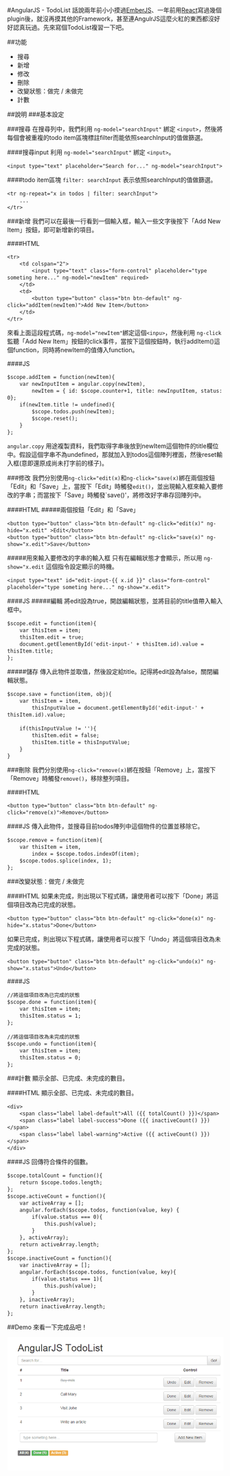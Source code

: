 #AngularJS - TodoList
話說兩年前小小摸過[EmberJS](http://emberjs.com)、一年前用[React](https://facebook.github.io/react)寫過幾個plugin後，就沒再摸其他的Framework，甚至連AngulrJS這麼火紅的東西都沒好好認真玩過。先來寫個TodoList複習一下吧。

##功能
- 搜尋
- 新增
- 修改
- 刪除
- 改變狀態：做完 / 未做完
- 計數

##說明
###基本設定

###搜尋
在搜尋列中，我們利用 `ng-model="searchInput"` 綁定 `<input>`，然後將每個會被重複的todo item區塊標註filter而能依照searchInput的值做篩選。

####搜尋input
利用 `ng-model="searchInput"` 綁定 `<input>`。

	<input type="text" placeholder="Search for..." ng-model="searchInput">

####todo item區塊
`filter: searchInput` 表示依照searchInput的值做篩選。

	<tr ng-repeat="x in todos | filter: searchInput">
		...
	</tr>

###新增
我們可以在最後一行看到一個輸入框，輸入一些文字後按下「Add New Item」按鈕，即可新增新的項目。  

####HTML

	<tr>
		<td colspan="2">
			<input type="text" class="form-control" placeholder="type someting here..." ng-model="newItem" required>
		</td>
		<td>
			<button type="button" class="btn btn-default" ng-click="addItem(newItem)">Add New Item</button>
		</td>
	</tr>

來看上面這段程式碼，`ng-model="newItem"`綁定這個`<inpu>`，然後利用 `ng-click`監聽「Add New Item」按鈕的click事件，當按下這個按鈕時，執行addItem()這個function，同時將newItem的值傳入function。  

####JS

    $scope.addItem = function(newItem){
        var newInputItem = angular.copy(newItem),
            newItem = { id: $scope.counter+1, title: newInputItem, status: 0};
        if(newItem.title != undefined){
            $scope.todos.push(newItem);
            $scope.reset();
        }
    };

`angular.copy` 用途複製資料，我們取得字串後放到newItem這個物件的title欄位中。假設這個字串不為undefined，那就加入到todos這個陣列裡面，然後reset輸入框(意即還原成尚未打字前的樣子)。

###修改
我們分別使用`ng-click="edit(x)`和`ng-click="save(x)`綁在兩個按鈕「Edit」和「Save」上，當按下「Edit」時觸發`edit()`，並出現輸入框來輸入要修改的字串；而當按下「Save」時觸發`save()'，將修改好字串存回陣列中。

####HTML
#####兩個按鈕「Edit」和「Save」

	<button type="button" class="btn btn-default" ng-click="edit(x)" ng-hide="x.edit" >Edit</button>
	<button type="button" class="btn btn-default" ng-click="save(x)" ng-show="x.edit">Save</button>

#####用來輸入要修改的字串的輸入框
只有在編輯狀態才會顯示，所以用 `ng-show="x.edit` 這個指令設定顯示的時機。

	<input type="text" id="edit-input-{{ x.id }}" class="form-control" placeholder="type someting here..." ng-show="x.edit">

####JS
#####編輯
將edit設為true，開啟編輯狀態，並將目前的title值帶入輸入框中。

    $scope.edit = function(item){
        var thisItem = item;
        thisItem.edit = true;
        document.getElementById('edit-input-' + thisItem.id).value = thisItem.title;
    };

#####儲存
傳入此物件並取值，然後設定給title。記得將edit設為false，關閉編輯狀態。

    $scope.save = function(item, obj){
        var thisItem = item,
            thisInputValue = document.getElementById('edit-input-' + thisItem.id).value;

        if(thisInputValue != ''){
            thisItem.edit = false;
            thisItem.title = thisInputValue;
        }
    }

###刪除
我們分別使用`ng-click="remove(x)`綁在按鈕「Remove」上，當按下「Remove」時觸發`remove()`，移除整列項目。

####HTML

	<button type="button" class="btn btn-default" ng-click="remove(x)">Remove</button>

####JS
傳入此物件，並搜尋目前todos陣列中這個物件的位置並移除它。  

    $scope.remove = function(item){
        var thisItem = item,
            index = $scope.todos.indexOf(item);
        $scope.todos.splice(index, 1);       
    };

###改變狀態：做完 / 未做完

####HTML
如果未完成，則出現以下程式碼，讓使用者可以按下「Done」將這個項目改為已完成的狀態。

	<button type="button" class="btn btn-default" ng-click="done(x)" ng-hide="x.status">Done</button>

如果已完成，則出現以下程式碼，讓使用者可以按下「Undo」將這個項目改為未完成的狀態。

	<button type="button" class="btn btn-default" ng-click="undo(x)" ng-show="x.status">Undo</button>

####JS

	//將這個項目改為已完成的狀態
    $scope.done = function(item){
        var thisItem = item;
        thisItem.status = 1;
    };

	//將這個項目改為未完成的狀態
    $scope.undo = function(item){
        var thisItem = item;
        thisItem.status = 0;
    };

###計數
顯示全部、已完成、未完成的數目。

####HTML
顯示全部、已完成、未完成的數目。

	<div>
		<span class="label label-default">All ({{ totalCount() }})</span>
		<span class="label label-success">Done ({{ inactiveCount() }})</span>
		<span class="label label-warning">Active ({{ activeCount() }})</span>
	</div>

####JS
回傳符合條件的個數。

    $scope.totalCount = function(){
        return $scope.todos.length;
    };
    $scope.activeCount = function(){
        var activeArray = [];
        angular.forEach($scope.todos, function(value, key) {
            if(value.status === 0){
                this.push(value);    
            }
        }, activeArray);
        return activeArray.length;
    };
    $scope.inactiveCount = function(){
        var inactiveArray = [];
        angular.forEach($scope.todos, function(value, key){
            if(value.status === 1){
                this.push(value);
            }
        }, inactiveArray);
        return inactiveArray.length;
    };

##Demo
來看一下完成品吧！  

![AngularJS - TodoList](demo/demo.gif)





